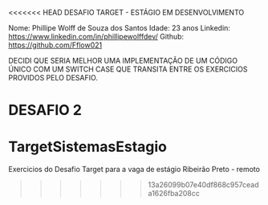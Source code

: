 <<<<<<< HEAD
DESAFIO TARGET - ESTÁGIO EM DESENVOLVIMENTO

Nome: Phillipe Wolff de Souza dos Santos
Idade: 23 anos
Linkedin: https://www.linkedin.com/in/phillipewolffdev/
Github: https://github.com/Fflow021

DECIDI QUE SERIA MELHOR UMA IMPLEMENTAÇÃO DE UM CÓDIGO ÚNICO COM UM SWITCH CASE
QUE TRANSITA ENTRE OS EXERCICIOS PROVIDOS PELO DESAFIO.


DESAFIO 2
=======
# TargetSistemasEstagio
Exercicios do Desafio Target para a vaga de estágio Ribeirão Preto - remoto
>>>>>>> 13a26099b07e40df868c957ceada1626fba208cc
